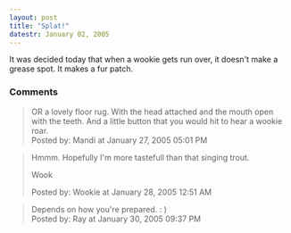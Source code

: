 ```yaml
---
layout: post
title: "Splat!"
datestr: January 02, 2005
---
```


It was decided today that when a wookie gets run over, it doesn't make a grease spot.  It makes a fur patch.

### Comments

<blockquote>
OR a lovely floor rug. With the head attached and the mouth open with the teeth. And a little button that you would hit to hear a wookie roar.
<div class="post-meta">Posted by: Mandi at January 27, 2005 05:01 PM</div> </blockquote>
<blockquote>
Hmmm.  Hopefully I'm more tastefull than that singing trout.

Wook
<div class="post-meta">Posted by: Wookie at January 28, 2005 12:51 AM</div> </blockquote>
<blockquote>
Depends on how you're prepared. : )
<div class="post-meta">Posted by: Ray at January 30, 2005 09:37 PM</div> </blockquote>

